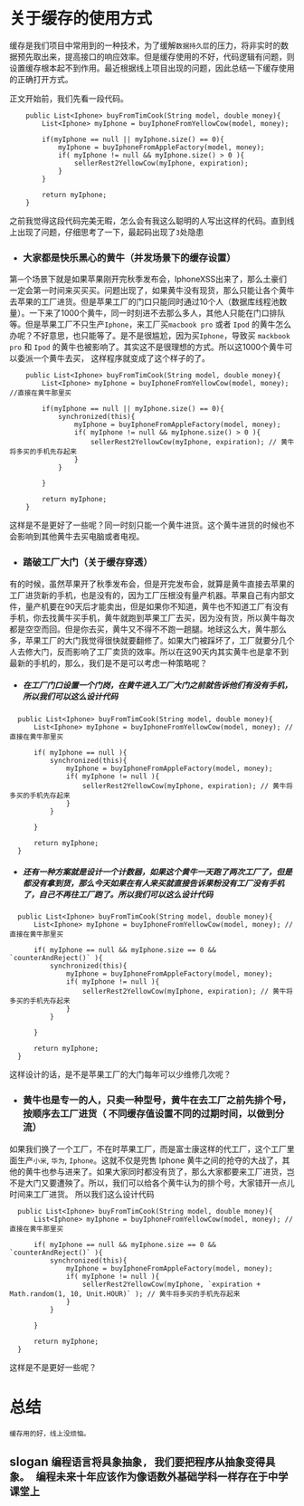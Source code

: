 # 关于缓存的使用方式
缓存是我们项目中常用到的一种技术，为了缓解`数据持久层`的压力，将非实时的数据预先取出来，提高接口的响应效率。但是缓存使用的不好，代码逻辑有问题，则设置缓存根本起不到作用。最近根据线上项目出现的问题，因此总结一下缓存使用的正确打开方式。

正文开始前，我们先看一段代码。

```
	public List<Iphone> buyFromTimCook(String model, double money){
		List<Iphone> myIphone = buyIphoneFromYellowCow(model, money);

		if(myIphone == null || myIphone.size() == 0){
			myIphone = buyIphoneFromAppleFactory(model, money);
			if( myIphone != null && myIphone.size() > 0 ){
				sellerRest2YellowCow(myIphone, expiration);
			}
		}

		return myIphone;
	}
```
之前我觉得这段代码完美无暇，怎么会有我这么聪明的人写出这样的代码。直到线上出现了问题，仔细思考了一下，最起码出现了`3`处隐患

- ### 大家都是快乐黑心的黄牛（并发场景下的缓存设置）
	
第`一`个场景下就是如果苹果刚开完秋季发布会，IphoneXSS出来了，那么土豪们一定会第一时间来买买买。问题出现了，如果黄牛没有现货，那么只能让各个黄牛去苹果的工厂进货。但是苹果工厂的门口只能同时通过10个人（数据库线程池数量）。一下来了1000个黄牛，同一时刻进不去那么多人，其他人只能在门口排队等。但是苹果工厂不只生产`Iphone`，来工厂买`macbook pro` 或者 `Ipod` 的黄牛怎么办呢？不好意思，也只能等了。是不是很尴尬，因为买`Iphone`，导致买 `mackbook pro` 和 `Ipod` 的黄牛也被影响了。其实这不是很理想的方式。所以这1000个黄牛可以委派一个黄牛去买，
这样程序就变成了这个样子的了。

```
	public List<Iphone> buyFromTimCook(String model, double money){
		List<Iphone> myIphone = buyIphoneFromYellowCow(model, money); //直接在黄牛那里买

		if(myIphone == null || myIphone.size() == 0){
			synchronized(this){
				myIphone = buyIphoneFromAppleFactory(model, money);
				if( myIphone != null && myIphone.size() > 0 ){
					sellerRest2YellowCow(myIphone, expiration); // 黄牛将多买的手机先存起来
				}
			}
			
		}

		return myIphone;
	}
```
这样是不是更好了一些呢？同一时刻只能一个黄牛进货。这个黄牛进货的时候也不会影响到其他黄牛去买电脑或者电视。


- ### 踏破工厂大门（关于缓存穿透）

有的时候，虽然苹果开了秋季发布会，但是开完发布会，就算是黄牛直接去苹果的工厂进货新的手机，也是没有的，因为工厂压根没有量产机器。苹果自己有内部文件，量产机要在90天后才能卖出，但是如果你不知道，黄牛也不知道工厂有没有手机，你去找黄牛买手机，黄牛就跑到苹果工厂去买，因为没有货，所以黄牛每次都是空空而回。但是你去买，黄牛又不得不不跑一趟腿。地球这么大，黄牛那么多，苹果工厂的大门我觉得很快就要翻修了。如果大门被踩坏了，工厂就要分几个人去修大门，反而影响了工厂卖货的效率。所以在这90天内其实黄牛也是拿不到最新的手机的，那么，我们是不是可以考虑一种策略呢？

  - ##### 在工厂门口设置一个门岗，在黄牛进入工厂大门之前就告诉他们有没有手机，所以我们可以这么设计代码
  ```
  	public List<Iphone> buyFromTimCook(String model, double money){
		List<Iphone> myIphone = buyIphoneFromYellowCow(model, money); //直接在黄牛那里买

		if( myIphone == null ){
			synchronized(this){
				myIphone = buyIphoneFromAppleFactory(model, money);
				if( myIphone != null ){
					sellerRest2YellowCow(myIphone, expiration); // 黄牛将多买的手机先存起来
				}
			}
			
		}

		return myIphone;
	}
  ```

  - ##### 还有一种方案就是设计一个计数器，如果这个黄牛一天跑了两次工厂了，但是都没有拿到货，那么今天如果在有人来买就直接告诉果粉没有工厂没有手机了，自己不再往工厂跑了。所以我们可以这么设计代码
  ```
  	public List<Iphone> buyFromTimCook(String model, double money){
		List<Iphone> myIphone = buyIphoneFromYellowCow(model, money); //直接在黄牛那里买

		if( myIphone == null && myIphone.size == 0 && `counterAndReject()` ){
			synchronized(this){
				myIphone = buyIphoneFromAppleFactory(model, money);
				if( myIphone != null ){
					sellerRest2YellowCow(myIphone, expiration); // 黄牛将多买的手机先存起来
				}
			}
			
		}

		return myIphone;
	}
  ```
 这样设计的话，是不是苹果工厂的大门每年可以少维修几次呢？

- ### 黄牛也是专一的人，只卖一种型号，黄牛在去工厂之前先排个号，按顺序去工厂进货（ 不同缓存值设置不同的过期时间，以做到分流）

如果我们换了一个工厂，不在时苹果工厂，而是富士康这样的代工厂，这个工厂里面生产`小米`, `华为`, `Iphone`。这就不仅是兜售 Iphone 黄牛之间的抢夺的大战了，其他的黄牛也参与进来了。如果大家同时都没有货了，那么大家都要来工厂进货，岂不是大门又要遭殃了。所以，我们可以给各个黄牛认为的排个号，大家错开一点儿时间来工厂进货。
所以我们这么设计代码
  ```
  	public List<Iphone> buyFromTimCook(String model, double money){
		List<Iphone> myIphone = buyIphoneFromYellowCow(model, money); //直接在黄牛那里买

		if( myIphone == null && myIphone.size == 0 && `counterAndReject()` ){
			synchronized(this){
				myIphone = buyIphoneFromAppleFactory(model, money);
				if( myIphone != null ){
					sellerRest2YellowCow(myIphone, `expiration + Math.random(1, 10, Unit.HOUR)` ); // 黄牛将多买的手机先存起来
				}
			}
			
		}

		return myIphone;
	}
  ```
这样是不是更好一些呢？

# 总结 
	缓存用的好，线上没烦恼。

## slogan `编程语言将具象抽象, 我们要把程序从抽象变得具象。 编程未来十年应该作为像语数外基础学科一样存在于中学课堂上`